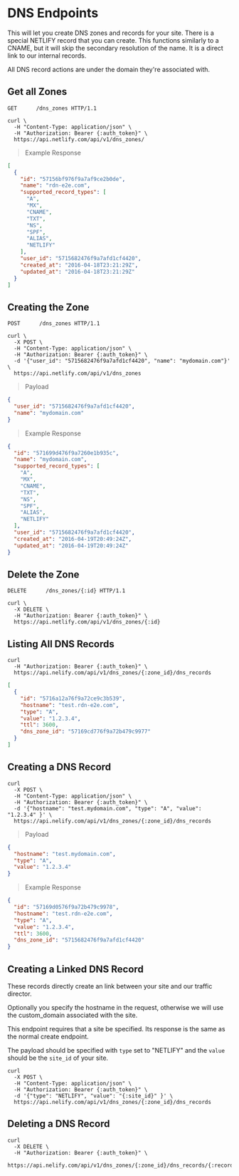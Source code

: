 # DNS Endpoints

This will let you create DNS zones and records for your site. There
is a special NETLIFY record that you can create. This functions
similarly to a CNAME, but it will skip the secondary resolution of
the name. It is a direct link to our internal records.

All DNS record actions are under the domain they're associated with.

## Get all Zones
``` http
GET      /dns_zones HTTP/1.1
```

``` shell
curl \
  -H "Content-Type: application/json" \
  -H "Authorization: Bearer {:auth_token}" \
  https://api.netlify.com/api/v1/dns_zones/
```

> Example Response

``` json
[
  {
    "id": "57156bf976f9a7af9ce2b0de",
    "name": "rdn-e2e.com",
    "supported_record_types": [
      "A",
      "MX",
      "CNAME",
      "TXT",
      "NS",
      "SPF",
      "ALIAS",
      "NETLIFY"
    ],
    "user_id": "5715682476f9a7afd1cf4420",
    "created_at": "2016-04-18T23:21:29Z",
    "updated_at": "2016-04-18T23:21:29Z"
  }
]
```

## Creating the Zone
``` http
POST      /dns_zones HTTP/1.1
```

``` shell
curl \
  -X POST \
  -H "Content-Type: application/json" \
  -H "Authorization: Bearer {:auth_token}" \
  -d '{"user_id": "5715682476f9a7afd1cf4420", "name": "mydomain.com"}' \
  https://api.netlify.com/api/v1/dns_zones
```
> Payload

``` json
{
  "user_id": "5715682476f9a7afd1cf4420",
  "name": "mydomain.com"
}
```

> Example Response

``` json
{
  "id": "571699d476f9a7260e1b935c",
  "name": "mydomain.com",
  "supported_record_types": [
    "A",
    "MX",
    "CNAME",
    "TXT",
    "NS",
    "SPF",
    "ALIAS",
    "NETLIFY"
  ],
  "user_id": "5715682476f9a7afd1cf4420",
  "created_at": "2016-04-19T20:49:24Z",
  "updated_at": "2016-04-19T20:49:24Z"
}
```

## Delete the Zone
``` http
DELETE      /dns_zones/{:id} HTTP/1.1
```
``` shell
curl \
  -X DELETE \
  -H "Authorization: Bearer {:auth_token}" \
  https://api.netlify.com/api/v1/dns_zones/{:id}
```


## Listing All DNS Records
``` shell
curl
  -H "Authorization: Bearer {:auth_token}" \
  https://api.nelify.com/api/v1/dns_zones/{:zone_id}/dns_records
```

``` json
[
  {
    "id": "5716a12a76f9a72ce9c3b539",
    "hostname": "test.rdn-e2e.com",
    "type": "A",
    "value": "1.2.3.4",
    "ttl": 3600,
    "dns_zone_id": "57169cd776f9a72b479c9977"
  }
]
```

## Creating a DNS Record

``` shell
curl
  -X POST \
  -H "Content-Type: application/json" \
  -H "Authorization: Bearer {:auth_token}" \
  -d '{"hostname": "test.mydomain.com", "type": "A", "value": "1.2.3.4" }' \
  https://api.nelify.com/api/v1/dns_zones/{:zone_id}/dns_records
```

> Payload

``` json
{
  "hostname": "test.mydomain.com",
  "type": "A",
  "value": "1.2.3.4"
}
```

> Example Response

``` json
{
  "id": "57169d0576f9a72b479c9978",
  "hostname": "test.rdn-e2e.com",
  "type": "A",
  "value": "1.2.3.4",
  "ttl": 3600,
  "dns_zone_id": "5715682476f9a7afd1cf4420"
}
```

## Creating a Linked DNS Record

These records directly create an link between your site and our traffic director.

Optionally you specify the hostname in the request, otherwise we will use the custom_domain associated with the site.

This endpoint requires that a site be specified. Its response is the same as the normal create endpoint.

The payload should be specified with `type` set to "NETLIFY" and the `value` should be the `site_id` of your site.

``` shell
curl
  -X POST \
  -H "Content-Type: application/json" \
  -H "Authorization: Bearer {:auth_token}" \
  -d '{"type": "NETLIFY", "value": "{:site_id}" }' \
  https://api.nelify.com/api/v1/dns_zones/{:zone_id}/dns_records
```

## Deleting a DNS Record

``` shell
curl
  -X DELETE \
  -H "Authorization: Bearer {:auth_token}" \
  https://api.nelify.com/api/v1/dns_zones/{:zone_id}/dns_records/{:record_id}
```

